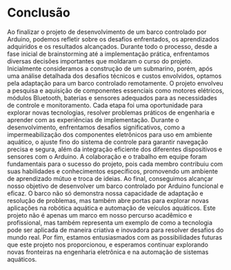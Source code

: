 # Conclusão
Ao finalizar o projeto de desenvolvimento de um barco controlado por Arduino, podemos refletir sobre os desafios enfrentados, os aprendizados adquiridos e os resultados alcançados.
Durante todo o processo, desde a fase inicial de brainstorming até a implementação prática, enfrentamos diversas decisões importantes que moldaram o curso do projeto. Inicialmente consideramos a construção de um submarino, porém, após uma análise detalhada dos desafios técnicos e custos envolvidos, optamos pela adaptação para um barco controlado remotamente.
O projeto envolveu a pesquisa e aquisição de componentes essenciais como motores elétricos, módulos Bluetooth, baterias e sensores adequados para as necessidades de controle e monitoramento. Cada etapa foi uma oportunidade para explorar novas tecnologias, resolver problemas práticos de engenharia e aprender com as experiências de implementação.
Durante o desenvolvimento, enfrentamos desafios significativos, como a impermeabilização dos componentes eletrônicos para uso em ambiente aquático, o ajuste fino do sistema de controle para garantir navegação precisa e segura, além da integração eficiente dos diferentes dispositivos e sensores com o Arduino.
A colaboração e o trabalho em equipe foram fundamentais para o sucesso do projeto, pois cada membro contribuiu com suas habilidades e conhecimentos específicos, promovendo um ambiente de aprendizado mútuo e troca de ideias.
Ao final, conseguimos alcançar nosso objetivo de desenvolver um barco controlado por Arduino funcional e eficaz. O barco não só demonstra nossa capacidade de adaptação e resolução de problemas, mas também abre portas para explorar novas aplicações na robótica aquática e automação de veículos aquáticos.
Este projeto não é apenas um marco em nosso percurso acadêmico e profissional, mas também representa um exemplo de como a tecnologia pode ser aplicada de maneira criativa e inovadora para resolver desafios do mundo real.
Por fim, estamos entusiasmados com as possibilidades futuras que este projeto nos proporcionou, e esperamos continuar explorando novas fronteiras na engenharia eletrônica e na automação de sistemas aquáticos.
